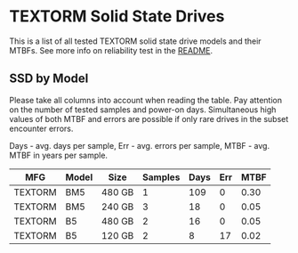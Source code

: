 TEXTORM Solid State Drives
==========================

This is a list of all tested TEXTORM solid state drive models and their MTBFs. See
more info on reliability test in the [README](https://github.com/linuxhw/SMART).

SSD by Model
------------

Please take all columns into account when reading the table. Pay attention on the
number of tested samples and power-on days. Simultaneous high values of both MTBF
and errors are possible if only rare drives in the subset encounter errors.

Days - avg. days per sample,
Err  - avg. errors per sample,
MTBF - avg. MTBF in years per sample.

| MFG       | Model              | Size   | Samples | Days  | Err   | MTBF |
|-----------|--------------------|--------|---------|-------|-------|------|
| TEXTORM   | BM5                | 480 GB | 1       | 109   | 0     | 0.30   |
| TEXTORM   | BM5                | 240 GB | 3       | 18    | 0     | 0.05   |
| TEXTORM   | B5                 | 480 GB | 2       | 16    | 0     | 0.05   |
| TEXTORM   | B5                 | 120 GB | 2       | 8     | 17    | 0.02   |
